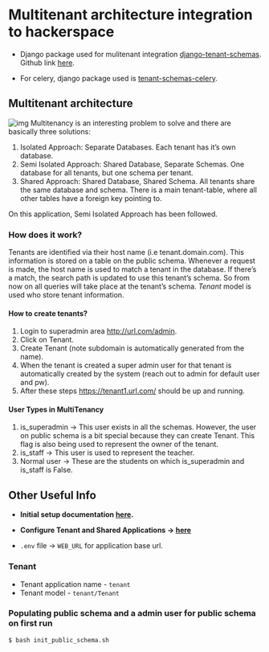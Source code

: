 # Multitenant architecture integration to hackerspace

- Django package used for mulitenant integration [django-tenant-schemas](https://django-tenant-schemas.readthedocs.io/en/latest/). Github link [here](https://github.com/bernardopires/django-tenant-schemas).

 - For celery, django package used is [tenant-schemas-celery](https://github.com/maciej-gol/tenant-schemas-celery).


## Multitenant architecture
![img](https://rubygarage.s3.amazonaws.com/uploads/article_image/file/527/multi-tenant-saas-app-with-ruby-on-rails-shared-database-architecture.jpg.png)
Multitenancy is an interesting problem to solve and there are basically three solutions:

1. Isolated Approach: Separate Databases. Each tenant has it’s own database.
2. Semi Isolated Approach: Shared Database, Separate Schemas. One database for all tenants, but one schema per tenant.
3. Shared Approach: Shared Database, Shared Schema. All tenants share the same database and schema. There is a main tenant-table, where all other tables have a foreign key pointing to.

On this application, Semi Isolated Approach has been followed. 

### How does it work?
Tenants are identified via their host name (i.e tenant.domain.com). This information is stored on a table on the public schema. Whenever a request is made, the host name is used to match a tenant in the database. If there’s a match, the search path is updated to use this tenant’s schema. So from now on all queries will take place at the tenant’s schema.
*Tenant* model is used who store tenant information.

#### How to create tenants?
1. Login to superadmin area http://url.com/admin.
2. Click on Tenant.
3. Create Tenant (note subdomain is automatically generated from the name).
4. When the tenant is created a super admin user for that tenant is automatically created by the system (reach out to admin for default user and pw).
5. After these steps https://tenant1.url.com/ should be up and running.


#### User Types in MultiTenancy
1. is_superadmin -> This user exists in all the schemas. However, the user on public schema is a bit special because they can create Tenant. This flag is also being used to represent the owner of the tenant.
2. is_staff -> This user is used to represent the teacher.
3. Normal user -> These are the students on which is_superadmin and is_staff is False.

## Other Useful Info
- **Initial setup documentation [here](https://github.com/bernardopires/django-tenant-schemas#setup--documentation).**

- **Configure Tenant and Shared Applications -> [here](https://django-tenant-schemas.readthedocs.io/en/latest/install.html#configure-tenant-and-shared-applications)**

- ```.env``` file  -> ```WEB_URL``` for application base url.


### Tenant
- Tenant application name - ```tenant```
- Tenant model - ```tenant/Tenant```


### Populating public schema and a admin user for public schema on first run
```shell
$ bash init_public_schema.sh
```
